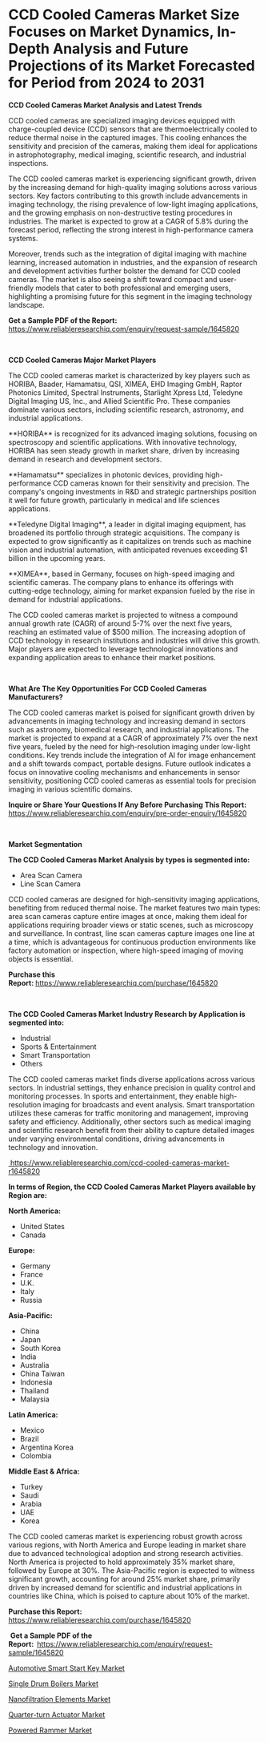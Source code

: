 <p><h1>CCD Cooled Cameras Market Size Focuses on Market Dynamics, In-Depth Analysis and Future Projections of its Market Forecasted for Period from 2024 to 2031</h1></p><p><strong>CCD Cooled Cameras Market Analysis and Latest Trends</strong></p>
<p><p>CCD cooled cameras are specialized imaging devices equipped with charge-coupled device (CCD) sensors that are thermoelectrically cooled to reduce thermal noise in the captured images. This cooling enhances the sensitivity and precision of the cameras, making them ideal for applications in astrophotography, medical imaging, scientific research, and industrial inspections.</p><p>The CCD cooled cameras market is experiencing significant growth, driven by the increasing demand for high-quality imaging solutions across various sectors. Key factors contributing to this growth include advancements in imaging technology, the rising prevalence of low-light imaging applications, and the growing emphasis on non-destructive testing procedures in industries. The market is expected to grow at a CAGR of 5.8% during the forecast period, reflecting the strong interest in high-performance camera systems.</p><p>Moreover, trends such as the integration of digital imaging with machine learning, increased automation in industries, and the expansion of research and development activities further bolster the demand for CCD cooled cameras. The market is also seeing a shift toward compact and user-friendly models that cater to both professional and emerging users, highlighting a promising future for this segment in the imaging technology landscape.</p></p>
<p><strong>Get a Sample PDF of the Report:&nbsp;</strong> <a href="https://www.reliableresearchiq.com/enquiry/request-sample/1645820?utm_campaign=1088&utm_medium=2&utm_source=Github&utm_content=ia&utm_term=27102024&utm_id=ccd-cooled-cameras">https://www.reliableresearchiq.com/enquiry/request-sample/1645820</a></p>
<p>&nbsp;</p>
<p><strong>CCD Cooled Cameras Major Market Players</strong></p>
<p><p>The CCD cooled cameras market is characterized by key players such as HORIBA, Baader, Hamamatsu, QSI, XIMEA, EHD Imaging GmbH, Raptor Photonics Limited, Spectral Instruments, Starlight Xpress Ltd, Teledyne Digital Imaging US, Inc., and Allied Scientific Pro. These companies dominate various sectors, including scientific research, astronomy, and industrial applications.</p><p>**HORIBA** is recognized for its advanced imaging solutions, focusing on spectroscopy and scientific applications. With innovative technology, HORIBA has seen steady growth in market share, driven by increasing demand in research and development sectors.</p><p>**Hamamatsu** specializes in photonic devices, providing high-performance CCD cameras known for their sensitivity and precision. The company's ongoing investments in R&D and strategic partnerships position it well for future growth, particularly in medical and life sciences applications.</p><p>**Teledyne Digital Imaging**, a leader in digital imaging equipment, has broadened its portfolio through strategic acquisitions. The company is expected to grow significantly as it capitalizes on trends such as machine vision and industrial automation, with anticipated revenues exceeding $1 billion in the upcoming years.</p><p>**XIMEA**, based in Germany, focuses on high-speed imaging and scientific cameras. The company plans to enhance its offerings with cutting-edge technology, aiming for market expansion fueled by the rise in demand for industrial applications.</p><p>The CCD cooled cameras market is projected to witness a compound annual growth rate (CAGR) of around 5-7% over the next five years, reaching an estimated value of $500 million. The increasing adoption of CCD technology in research institutions and industries will drive this growth. Major players are expected to leverage technological innovations and expanding application areas to enhance their market positions.</p></p>
<p>&nbsp;</p>
<p><strong>What Are The Key Opportunities For CCD Cooled Cameras Manufacturers?</strong></p>
<p><p>The CCD cooled cameras market is poised for significant growth driven by advancements in imaging technology and increasing demand in sectors such as astronomy, biomedical research, and industrial applications. The market is projected to expand at a CAGR of approximately 7% over the next five years, fueled by the need for high-resolution imaging under low-light conditions. Key trends include the integration of AI for image enhancement and a shift towards compact, portable designs. Future outlook indicates a focus on innovative cooling mechanisms and enhancements in sensor sensitivity, positioning CCD cooled cameras as essential tools for precision imaging in various scientific domains.</p></p>
<p><strong>Inquire or Share Your Questions If Any Before Purchasing This Report:</strong> <a href="https://www.reliableresearchiq.com/enquiry/pre-order-enquiry/1645820?utm_campaign=1088&utm_medium=2&utm_source=Github&utm_content=ia&utm_term=27102024&utm_id=ccd-cooled-cameras">https://www.reliableresearchiq.com/enquiry/pre-order-enquiry/1645820</a></p>
<p>&nbsp;</p>
<p><strong>Market Segmentation</strong></p>
<p><strong>The CCD Cooled Cameras Market Analysis by types is segmented into:</strong></p>
<p><ul><li>Area Scan Camera</li><li>Line Scan Camera</li></ul></p>
<p><p>CCD cooled cameras are designed for high-sensitivity imaging applications, benefiting from reduced thermal noise. The market features two main types: area scan cameras capture entire images at once, making them ideal for applications requiring broader views or static scenes, such as microscopy and surveillance. In contrast, line scan cameras capture images one line at a time, which is advantageous for continuous production environments like factory automation or inspection, where high-speed imaging of moving objects is essential.</p></p>
<p><strong>Purchase this Report:&nbsp;</strong><a href="https://www.reliableresearchiq.com/purchase/1645820?utm_campaign=1088&utm_medium=2&utm_source=Github&utm_content=ia&utm_term=27102024&utm_id=ccd-cooled-cameras">https://www.reliableresearchiq.com/purchase/1645820</a></p>
<p>&nbsp;</p>
<p><strong>The CCD Cooled Cameras Market Industry Research by Application is segmented into:</strong></p>
<p><ul><li>Industrial</li><li>Sports & Entertainment</li><li>Smart Transportation</li><li>Others</li></ul></p>
<p><p>The CCD cooled cameras market finds diverse applications across various sectors. In industrial settings, they enhance precision in quality control and monitoring processes. In sports and entertainment, they enable high-resolution imaging for broadcasts and event analysis. Smart transportation utilizes these cameras for traffic monitoring and management, improving safety and efficiency. Additionally, other sectors such as medical imaging and scientific research benefit from their ability to capture detailed images under varying environmental conditions, driving advancements in technology and innovation.</p></p>
<p><a href="https://www.reliableresearchiq.com/ccd-cooled-cameras-market-r1645820?utm_campaign=1088&utm_medium=2&utm_source=Github&utm_content=ia&utm_term=27102024&utm_id=ccd-cooled-cameras">&nbsp;https://www.reliableresearchiq.com/ccd-cooled-cameras-market-r1645820</a></p>
<p><strong>In terms of Region, the CCD Cooled Cameras Market Players available by Region are:</strong></p>
<p>
    <p> <strong> North America: </strong>
        <ul>
            <li>United States</li>
            <li>Canada</li>
        </ul>
        </p> 
    <p> <strong> Europe: </strong>
        <ul>
            <li>Germany</li>
            <li>France</li>
            <li>U.K.</li>
            <li>Italy</li>
            <li>Russia</li>
        </ul>
        </p> 
    <p> <strong> Asia-Pacific: </strong>
        <ul>
            <li>China</li>
            <li>Japan</li>
            <li>South Korea</li>
            <li>India</li>
            <li>Australia</li>
            <li>China Taiwan</li>
            <li>Indonesia</li>
            <li>Thailand</li>
            <li>Malaysia</li>
        </ul>
        </p> 
    <p> <strong> Latin America: </strong>
        <ul>
            <li>Mexico</li>
            <li>Brazil</li>
            <li>Argentina Korea</li>
            <li>Colombia</li>
        </ul>
        </p> 
    <p> <strong> Middle East & Africa: </strong>
        <ul>
            <li>Turkey</li>
            <li>Saudi</li>
            <li>Arabia</li>
            <li>UAE</li>
            <li>Korea</li>
        </ul>
    </p>
    </p>
<p><p>The CCD cooled cameras market is experiencing robust growth across various regions, with North America and Europe leading in market share due to advanced technological adoption and strong research activities. North America is projected to hold approximately 35% market share, followed by Europe at 30%. The Asia-Pacific region is expected to witness significant growth, accounting for around 25% market share, primarily driven by increased demand for scientific and industrial applications in countries like China, which is poised to capture about 10% of the market.</p></p>
<p><strong>Purchase this Report: </strong><a href="https://www.reliableresearchiq.com/purchase/1645820?utm_campaign=1088&utm_medium=2&utm_source=Github&utm_content=ia&utm_term=27102024&utm_id=ccd-cooled-cameras">https://www.reliableresearchiq.com/purchase/1645820</a></p>
<p>&nbsp;<strong>Get a Sample PDF of the Report:&nbsp;&nbsp;</strong><a href="https://www.reliableresearchiq.com/enquiry/request-sample/1645820?utm_campaign=1088&utm_medium=2&utm_source=Github&utm_content=ia&utm_term=27102024&utm_id=ccd-cooled-cameras">https://www.reliableresearchiq.com/enquiry/request-sample/1645820</a></p>
<p><strong></strong></p>
<p><p><a href="https://www.linkedin.com/pulse/in-depth-automotive-smart-start-key-market-review-size-t0j5e?trk=public_post_embed_feed-article-content&utm_campaign=1088&utm_medium=2&utm_source=Github&utm_content=ia&utm_term=27102024&utm_id=ccd-cooled-cameras">Automotive Smart Start Key Market</a></p><p><a href="https://github.com/wanvigsqmunsenr/Market-Research-Report-List-1/blob/main/single-drum-boilers-market.md?utm_campaign=1088&utm_medium=2&utm_source=Github&utm_content=ia&utm_term=27102024&utm_id=ccd-cooled-cameras">Single Drum Boilers Market</a></p><p><a href="https://github.com/alea79alre/Market-Research-Report-List-1/blob/main/nanofiltration-elements-market.md?utm_campaign=1088&utm_medium=2&utm_source=Github&utm_content=ia&utm_term=27102024&utm_id=ccd-cooled-cameras">Nanofiltration Elements Market</a></p><p><a href="https://issuu.com/reportprime-2/docs/quarter-turn-actuator-market-size-2_bd3c3b15ad5a8e?utm_campaign=1088&utm_medium=2&utm_source=Github&utm_content=ia&utm_term=27102024&utm_id=ccd-cooled-cameras">Quarter-turn Actuator Market</a></p><p><a href="https://issuu.com/reportprime-2/docs/powered-rammer-market-size-2030.ppt_d96405f896e5bf?utm_campaign=1088&utm_medium=2&utm_source=Github&utm_content=ia&utm_term=27102024&utm_id=ccd-cooled-cameras">Powered Rammer Market</a></p></p>